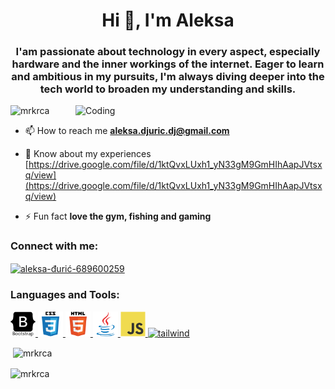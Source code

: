 
<h1 align="center">Hi 👋, I'm Aleksa</h1>
<h3 align="center">I'am passionate about technology in every aspect, especially hardware and the inner workings of the internet. Eager to learn and ambitious in my pursuits, I'm always diving deeper into the tech world to broaden my understanding and skills.</h3>
<img align="right" alt="Coding" width="400" src="https://camo.githubusercontent.com/7de37139d0b4c1ce40865e799b446c0e963a3dd8fb68d239707237c40604fa3d/68747470733a2f2f63646e2e6472696262626c652e636f6d2f75736572732f3733303730332f73637265656e73686f74732f363538313234332f6176656e746f2e676966">
<p align="left"> <img src="https://komarev.com/ghpvc/?username=mrkrca&label=Profile%20views&color=0e75b6&style=flat" alt="mrkrca" /> </p>

- 📫 How to reach me **aleksa.djuric.dj@gmail.com**

- 📄 Know about my experiences [https://drive.google.com/file/d/1ktQvxLUxh1_yN33gM9GmHIhAapJVtsxq/view](https://drive.google.com/file/d/1ktQvxLUxh1_yN33gM9GmHIhAapJVtsxq/view)

- ⚡ Fun fact **love the gym, fishing and gaming**

<h3 align="left">Connect with me:</h3>
<p align="left">
<a href="https://linkedin.com/in/aleksa-đurić-689600259" target="blank"><img align="center" src="https://raw.githubusercontent.com/rahuldkjain/github-profile-readme-generator/master/src/images/icons/Social/linked-in-alt.svg" alt="aleksa-đurić-689600259" height="30" width="40" /></a>
</p>

<h3 align="left">Languages and Tools:</h3>
<p align="left"> <a href="https://getbootstrap.com" target="_blank" rel="noreferrer"> <img src="https://raw.githubusercontent.com/devicons/devicon/master/icons/bootstrap/bootstrap-plain-wordmark.svg" alt="bootstrap" width="40" height="40"/> </a> <a href="https://www.w3schools.com/css/" target="_blank" rel="noreferrer"> <img src="https://raw.githubusercontent.com/devicons/devicon/master/icons/css3/css3-original-wordmark.svg" alt="css3" width="40" height="40"/> </a> <a href="https://www.w3.org/html/" target="_blank" rel="noreferrer"> <img src="https://raw.githubusercontent.com/devicons/devicon/master/icons/html5/html5-original-wordmark.svg" alt="html5" width="40" height="40"/> </a> <a href="https://www.java.com" target="_blank" rel="noreferrer"> <img src="https://raw.githubusercontent.com/devicons/devicon/master/icons/java/java-original.svg" alt="java" width="40" height="40"/> </a> <a href="https://developer.mozilla.org/en-US/docs/Web/JavaScript" target="_blank" rel="noreferrer"> <img src="https://raw.githubusercontent.com/devicons/devicon/master/icons/javascript/javascript-original.svg" alt="javascript" width="40" height="40"/> </a> <a href="https://tailwindcss.com/" target="_blank" rel="noreferrer"> <img src="https://www.vectorlogo.zone/logos/tailwindcss/tailwindcss-icon.svg" alt="tailwind" width="40" height="40"/> </a> </p>

<p>&nbsp;<img align="center" src="https://github-readme-stats.vercel.app/api?username=mrkrca&show_icons=true&locale=en" alt="mrkrca" /></p>

<p><img align="center" src="https://github-readme-streak-stats.herokuapp.com/?user=mrkrca&" alt="mrkrca" /></p>
